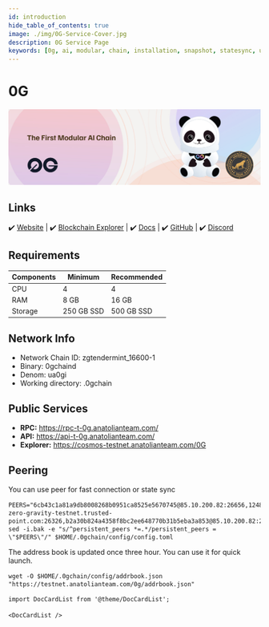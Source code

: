 ```yaml
---
id: introduction
hide_table_of_contents: true
image: ./img/0G-Service-Cover.jpg
description: 0G Service Page
keywords: [0g, ai, modular, chain, installation, snapshot, statesync, update]
---
```

# 0G

![0G](./img/0G-Service.jpg)

## Links
 ✔️ [Website](https://0g.ai/) |
 ✔️ [Blockchain Explorer](https://cosmos-testnet.anatolianteam.com/0G) |
 ✔️ [Docs](https://0glabs.gitbook.io/) |
 ✔️ [GitHub](https://github.com/0glabs) |
 ✔️ [Discord](https://discord.gg/0glabs)

## Requirements

| Components | Minimum | **Recommended** |
| ------------ | ------------ | ------------ |
| CPU |	4 | 4 |
| RAM	| 8 GB | 16 GB |
| Storage	| 250 GB SSD | 500 GB SSD |

## Network Info 
* Network Chain ID: zgtendermint_16600-1
* Binary: 0gchaind
* Denom: ua0gi
* Working directory: .0gchain

## Public Services
* **RPC:** https://rpc-t-0g.anatolianteam.com/ 
* **API:** https://api-t-0g.anatolianteam.com/
* **Explorer:** https://cosmos-testnet.anatolianteam.com/0G

## Peering
You can use peer for fast connection or state sync 
```shell
PEERS="6cb43c1a81a9db8008268b0951ca8525e5670745@85.10.200.82:26656,1248487ea585730cdf5d3c32e0c2a43ad0cda973@peer-zero-gravity-testnet.trusted-point.com:26326,b2a30b824a4358f8bc2ee648770b31b5eba3a853@85.10.200.82:26656"
sed -i.bak -e "s/^persistent_peers *=.*/persistent_peers = \"$PEERS\"/" $HOME/.0gchain/config/config.toml
```

The address book is updated once three hour. You can use it for quick launch.
```shell
wget -O $HOME/.0gchain/config/addrbook.json "https://testnet.anatolianteam.com/0g/addrbook.json"
```

```mdx-code-block
import DocCardList from '@theme/DocCardList';

<DocCardList />
```
